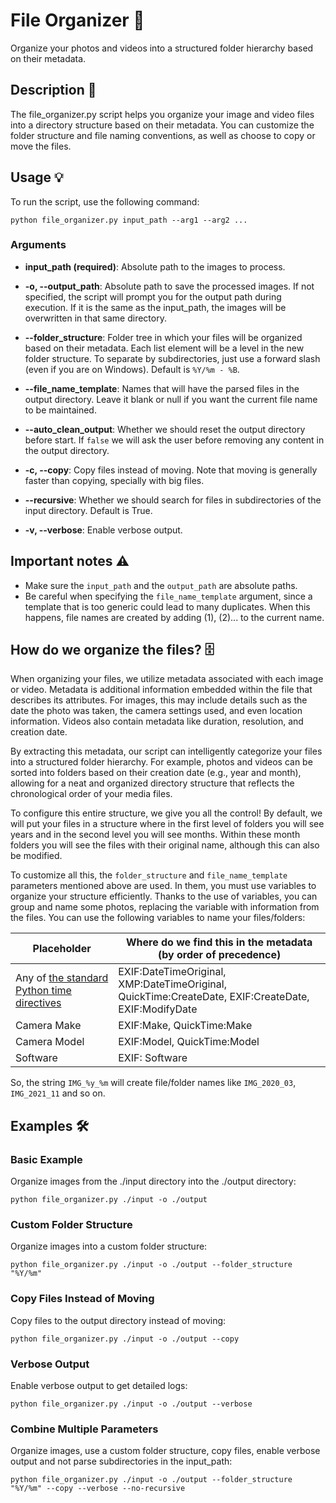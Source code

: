 # File Organizer 📂

Organize your photos and videos into a structured folder hierarchy based on their metadata.

## Description 📝

The file_organizer.py script helps you organize your image and video files into a directory structure based on their metadata. You can customize the folder structure and file naming conventions, as well as choose to copy or move the files.

## Usage 💡

To run the script, use the following command:

```
python file_organizer.py input_path --arg1 --arg2 ...
```

### Arguments

- **input_path (required)**: Absolute path to the images to process.

- **-o, --output_path**: Absolute path to save the processed images. If not specified, the script will prompt you for the output path during execution. If it is the same as the input_path, the images will be overwritten in that same directory.

- **--folder_structure**: Folder tree in which your files will be organized based on their metadata. Each list element will be a level in the new folder structure. To separate by subdirectories, just use a forward slash (even if you are on Windows). Default is `%Y/%m - %B`.

- **--file_name_template**: Names that will have the parsed files in the output directory. Leave it blank or null if you want the current file name to be maintained.

- **--auto_clean_output**: Whether we should reset the output directory before start. If `false` we will ask the user before removing any content in the output directory.

- **-c, --copy**: Copy files instead of moving. Note that moving is generally faster than copying, specially with big files.

- **--recursive**: Whether we should search for files in subdirectories of the input directory. Default is True.

- **-v, --verbose**: Enable verbose output.

## Important notes ⚠️

- Make sure the `input_path` and the `output_path` are absolute paths.
- Be careful when specifying the `file_name_template` argument, since a template that is too generic could lead to many duplicates. When this happens, file names are created by adding (1), (2)... to the current name.

## How do we organize the files? 🗄️

When organizing your files, we utilize metadata associated with each image or video. Metadata is additional information embedded within the file that describes its attributes. For images, this may include details such as the date the photo was taken, the camera settings used, and even location information. Videos also contain metadata like duration, resolution, and creation date.

By extracting this metadata, our script can intelligently categorize your files into a structured folder hierarchy. For example, photos and videos can be sorted into folders based on their creation date (e.g., year and month), allowing for a neat and organized directory structure that reflects the chronological order of your media files.

To configure this entire structure, we give you all the control! By default, we will put your files in a structure where in the first level of folders you will see years and in the second level you will see months. Within these month folders you will see the files with their original name, although this can also be modified.

To customize all this, the `folder_structure` and `file_name_template` parameters mentioned above are used. In them, you must use variables to organize your structure efficiently. Thanks to the use of variables, you can group and name some photos, replacing the variable with information from the files. You can use the following variables to name your files/folders:

| Placeholder                                                                                                                  | Where do we find this in the metadata (by order of precedence)                                      |
| ---------------------------------------------------------------------------------------------------------------------------- | --------------------------------------------------------------------------------------------------- |
| Any of [the standard Python time directives](https://docs.python.org/2/library/datetime.html#strftime-and-strptime-behavior) | EXIF:DateTimeOriginal, XMP:DateTimeOriginal, QuickTime:CreateDate, EXIF:CreateDate, EXIF:ModifyDate |
| Camera Make                                                                                                                  | EXIF:Make, QuickTime:Make                                                                           |
| Camera Model                                                                                                                 | EXIF:Model, QuickTime:Model                                                                         |
| Software                                                                                                                     | EXIF: Software                                                                                      |

So, the string `IMG_%y_%m` will create file/folder names like `IMG_2020_03`, `IMG_2021_11` and so on.

## Examples 🛠️

### Basic Example

Organize images from the ./input directory into the ./output directory:

```
python file_organizer.py ./input -o ./output
```

### Custom Folder Structure

Organize images into a custom folder structure:

```
python file_organizer.py ./input -o ./output --folder_structure "%Y/%m"
```

### Copy Files Instead of Moving

Copy files to the output directory instead of moving:

```
python file_organizer.py ./input -o ./output --copy
```

### Verbose Output

Enable verbose output to get detailed logs:

```
python file_organizer.py ./input -o ./output --verbose
```

### Combine Multiple Parameters

Organize images, use a custom folder structure, copy files, enable verbose output and not parse subdirectories in the input_path:

```
python file_organizer.py ./input -o ./output --folder_structure "%Y/%m" --copy --verbose --no-recursive
```

